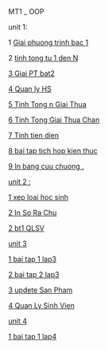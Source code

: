 
 MT1 _ OOP
 
unit 1:

 1  <a href="https://github.com/FASTTRACKSE/FTJD1801_JavaCore/blob/master/Khanhcodedao/BaiTapCuaFatsTrast/src/MT_1_OOP/GiaiPTBat_1.java"> Giai phuong trinh bac 1 </a>

 2  <a href="https://github.com/FASTTRACKSE/FTJD1801_JavaCore/blob/master/Khanhcodedao/BaiTapCuaFatsTrast/src/MT_1_OOP/tinhtongtu1denN.java"> tinh tong tu 1 den N


3  <a href="https://github.com/FASTTRACKSE/FTJD1801_JavaCore/blob/master/Khanhcodedao/BaiTapCuaFatsTrast/src/MT_1_OOP/GiaiPT_Bat2.java"> Giai PT bat2


4  <a href="https://github.com/FASTTRACKSE/FTJD1801_JavaCore/blob/master/Khanhcodedao/BaiTapCuaFatsTrast/src/MT_1_OOP/QuanLyHS.java"> Quan ly HS

5  <a href=""> Tinh Tong n Giai Thua

6  <a href=""> Tinh Tong Giai Thua Chan

7  <a href="">  Tinh tien dien

8 <a href=""> bai tap tich hop kien thuc 

9 <a href=""> In bang cuu chuong .
 

unit 2 :


1 <a href=""> xep loai hoc sinh
 
 
2 <a href=""> In So Ra Chu 

2 <a href ="">  bt1 QLSV

unit 3 


1 <a href =""> bai tap 1 lap3
 
2 <a href =""> bai tap 2 lap3
 
3 <a href =""> updete San Pham

4 <a href =""> Quan Ly Sinh Vien


unit 4 


1 <a href ="">  bai tap 1 lap4
